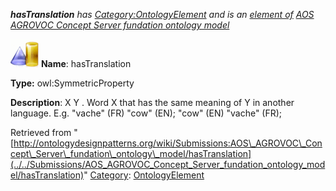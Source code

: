 ___hasTranslation__ has [Category:OntologyElement](../../Category/OntologyElement "Category:OntologyElement") and is an [element of](../../Property/ElementOf "Property:ElementOf") [AOS AGROVOC Concept Server fundation ontology model](../../Submissions/AOS_AGROVOC_Concept_Server_fundation_ontology_model "Submissions:AOS AGROVOC Concept Server fundation ontology model")_


  




[![ObjectProperty](../../images/thumb/c/c3/ObjectProperty.gif/45px-ObjectProperty.gif)](../../Image/ObjectProperty.gif "ObjectProperty")
__Name__: hasTranslation 


__Type:__ owl:SymmetricProperty 


__Description__: X <has translation> Y . Word X that has the same meaning of Y in another language. E.g. "vache" (FR) <has translation> "cow" (EN); "cow" (EN) <has translation> "vache" (FR); 





Retrieved from "[http://ontologydesignpatterns.org/wiki/Submissions:AOS\_AGROVOC\_Concept\_Server\_fundation\_ontology\_model/hasTranslation](../../Submissions/AOS_AGROVOC_Concept_Server_fundation_ontology_model/hasTranslation)"
 [Category](http://ontologydesignpatterns.org/wiki/Special:Categories "Special:Categories"): [OntologyElement](../../Category/OntologyElement "Category:OntologyElement")